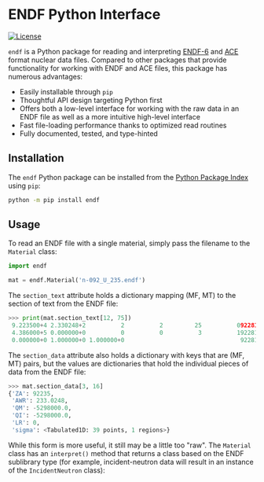 # ENDF Python Interface

[![License](https://img.shields.io/badge/license-MIT-green)](https://opensource.org/licenses/MIT)

`endf` is a Python package for reading and interpreting
[ENDF-6](https://doi.org/10.2172/1425114) and
[ACE](https://github.com/NuclearData/ACEFormat) format nuclear data files.
Compared to other packages that provide functionality for working with ENDF and
ACE files, this package has numerous advantages:

- Easily installable through `pip`
- Thoughtful API design targeting Python first
- Offers both a low-level interface for working with the raw data in an ENDF
  file as well as a more intuitive high-level interface
- Fast file-loading performance thanks to optimized read routines
- Fully documented, tested, and type-hinted

## Installation

The `endf` Python package can be installed from the [Python Package
Index](https://pypi.org/project/endf/) using `pip`:

```sh
python -m pip install endf
```

## Usage

To read an ENDF file with a single material, simply pass the filename to the
`Material` class:
```python
import endf

mat = endf.Material('n-092_U_235.endf')
```

The `section_text` attribute holds a dictionary mapping (MF, MT) to the section
of text from the ENDF file:
```python
>>> print(mat.section_text[12, 75])
 9.223500+4 2.330248+2          2          2         25          0922812 75
 4.386000+5 0.000000+0          0          0          3          1922812 75
 0.000000+0 1.000000+0 1.000000+0                                 922812 75
```

The `section_data` attribute also holds a dictionary with keys that are (MF, MT)
pairs, but the values are dictionaries that hold the individual pieces of data
from the ENDF file:
```python
>>> mat.section_data[3, 16]
{'ZA': 92235,
 'AWR': 233.0248,
 'QM': -5298000.0,
 'QI': -5298000.0,
 'LR': 0,
 'sigma': <Tabulated1D: 39 points, 1 regions>}
 ```

While this form is more useful, it still may be a little too "raw". The
`Material` class has an `interpret()` method that returns a class based on the
ENDF sublibrary type (for example, incident-neutron data will result in an instance of the `IncidentNeutron` class):
```python
```
